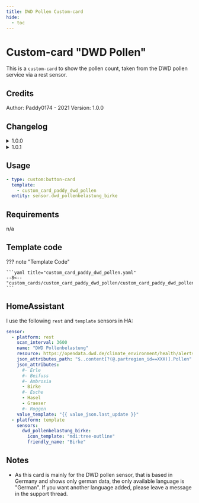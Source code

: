 ```yaml
---
title: DWD Pollen Custom-card
hide:
  - toc
---
```


<!-- markdownlint-disable MD046 -->

# Custom-card "DWD Pollen"

This is a `custom-card` to show the pollen count, taken from the DWD pollen service via a rest sensor.

## Credits

Author: Paddy0174 - 2021
Version: 1.0.0

## Changelog

<details>
<summary>1.0.0</summary>
Initial release
</details>
<details>
<summary>1.0.1</summary>
Fix for UI Minimalist v1.0.1.
</details>

## Usage

```yaml
- type: custom:button-card
  template:
    - custom_card_paddy_dwd_pollen
  entity: sensor.dwd_pollenbelastung_birke
```

## Requirements

n/a

## Template code

??? note "Template Code"

    ```yaml title="custom_card_paddy_dwd_pollen.yaml"
    --8<-- "custom_cards/custom_card_paddy_dwd_pollen/custom_card_paddy_dwd_pollen.yaml"
    ```

## HomeAssistant

I use the following `rest` and `template` sensors in HA:

```yaml
sensor:
  - platform: rest
    scan_interval: 3600
    name: "DWD Pollenbelastung"
    resource: https://opendata.dwd.de/climate_environment/health/alerts/s31fg.json
    json_attributes_path: "$..content[?(@.partregion_id==XXX)].Pollen"
    json_attributes:
      #- Erle
      #- Beifuss
      #- Ambrosia
      - Birke
      #- Esche
      - Hasel
      - Graeser
      #- Roggen
    value_template: "{{ value_json.last_update }}"
  - platform: template
    sensors:
      dwd_pollenbelastung_birke:
        icon_template: "mdi:tree-outline"
        friendly_name: "Birke"
```

## Notes

- As this card is mainly for the DWD pollen sensor, that is based in Germany and shows only german data, the only available language is "German". If you want another language added, please leave a message in the support thread.
